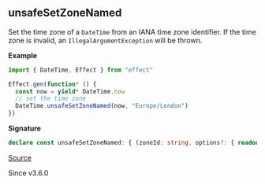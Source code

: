 ## unsafeSetZoneNamed

Set the time zone of a `DateTime` from an IANA time zone identifier. If the
time zone is invalid, an `IllegalArgumentException` will be thrown.

**Example**

```ts
import { DateTime, Effect } from "effect"

Effect.gen(function* () {
  const now = yield* DateTime.now
  // set the time zone
  DateTime.unsafeSetZoneNamed(now, "Europe/London")
})
```

**Signature**

```ts
declare const unsafeSetZoneNamed: { (zoneId: string, options?: { readonly adjustForTimeZone?: boolean | undefined; }): (self: DateTime) => Zoned; (self: DateTime, zoneId: string, options?: { readonly adjustForTimeZone?: boolean | undefined; }): Zoned; }
```

[Source](https://github.com/Effect-TS/effect/tree/main/packages/effect/src/DateTime.ts#L626)

Since v3.6.0